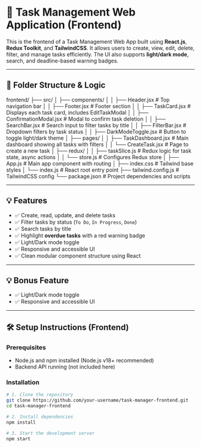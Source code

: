 # 🚀 Task Management Web Application (Frontend)

This is the frontend of a Task Management Web App built using **React.js**, **Redux Toolkit**, and **TailwindCSS**. It allows users to create, view, edit, delete, filter, and manage tasks efficiently. The UI also supports **light/dark mode**, search, and deadline-based warning badges.

---

## 📂 Folder Structure & Logic
frontend/
├── src/
│ ├── components/
│ │ ├── Header.jsx # Top navigation bar
│ │ ├── Footer.jsx # Footer section
│ │ ├── TaskCard.jsx # Displays each task card, includes EditTaskModal
│ │ ├── ConfirmationModal.jsx # Modal to confirm task deletion
│ │ ├── SearchBar.jsx # Search input to filter tasks by title
│ │ ├── FilterBar.jsx # Dropdown filters by task status
│ │ ├── DarkModeToggle.jsx # Button to toggle light/dark theme
│ ├── pages/
│ │ ├── TaskDashboard.jsx # Main dashboard showing all tasks with filters
│ │ └── CreateTask.jsx # Page to create a new task
│ ├── redux/
│ │ ├── taskSlice.js # Redux logic for task state, async actions
│ │ └── store.js # Configures Redux store
│ ├── App.js # Main app component with routing
│ ├── index.css # Tailwind base styles
│ └── index.js # React root entry point
├── tailwind.config.js # TailwindCSS config
└── package.json # Project dependencies and scripts

---

## 💡 Features

- ✅ Create, read, update, and delete tasks
- ✅ Filter tasks by status (`To Do`, `In Progress`, `Done`)
- ✅ Search tasks by title
- ✅ Highlight **overdue tasks** with a red warning badge
- ✅ Light/Dark mode toggle
- ✅ Responsive and accessible UI
- ✅ Clean modular component structure using React

---

## 💡 Bonus Feature

- ✅ Light/Dark mode toggle
- ✅ Responsive and accessible UI

---

## 🛠️ Setup Instructions (Frontend)

### Prerequisites

- Node.js and npm installed (Node.js v18+ recommended)
- Backend API running (not included here)

### Installation

```bash
# 1. Clone the repository
git clone https://github.com/your-username/task-manager-frontend.git
cd task-manager-frontend

# 2. Install dependencies
npm install

# 3. Start the development server
npm start